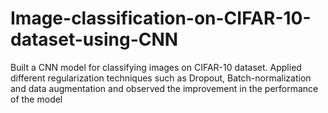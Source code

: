 # Image-classification-on-CIFAR-10-dataset-using-CNN
Built a CNN model for classifying images on CIFAR-10 dataset. Applied different regularization techniques such as Dropout, Batch-normalization and data augmentation and observed the improvement in the performance of the model
